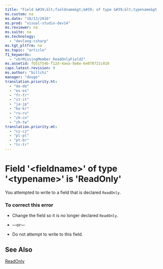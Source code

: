 ```yaml
---
title: "Field &#39;&lt;fieldname&gt;&#39; of type &#39;&lt;typename&gt;&#39; is &#39;ReadOnly&#39;"
ms.custom: na
ms.date: "10/13/2016"
ms.prod: "visual-studio-dev14"
ms.reviewer: na
ms.suite: na
ms.technology: 
  - "devlang-csharp"
ms.tgt_pltfrm: na
ms.topic: "article"
f1_keywords: 
  - "vbrMissingMember_ReadOnlyField2"
ms.assetid: fb51f54b-f12d-4aea-9a6e-6e070721c010
caps.latest.revision: 9
ms.author: "billchi"
manager: "douge"
translation.priority.ht: 
  - "de-de"
  - "es-es"
  - "fr-fr"
  - "it-it"
  - "ja-jp"
  - "ko-kr"
  - "ru-ru"
  - "zh-cn"
  - "zh-tw"
translation.priority.mt: 
  - "cs-cz"
  - "pl-pl"
  - "pt-br"
  - "tr-tr"
---
```

# Field &#39;&lt;fieldname&gt;&#39; of type &#39;&lt;typename&gt;&#39; is &#39;ReadOnly&#39;
You attempted to write to a field that is declared `ReadOnly`.  
  
### To correct this error  
  
-   Change the field so it is no longer declared `ReadOnly`.  
  
-   —or—  
  
-   Do not attempt to write to this field.  
  
## See Also  
 [ReadOnly](../Topic/ReadOnly%20\(Visual%20Basic\).md)